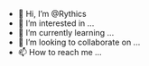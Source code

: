 - 👋 Hi, I’m @Rythics
- 👀 I’m interested in ...
- 🌱 I’m currently learning ...
- 💞️ I’m looking to collaborate on ...
- 📫 How to reach me ...

<!---
Rythics/Rythics is a ✨ special ✨ repository because its `README.md` (this file) appears on your GitHub profile.
You can click the Preview link to take a look at your changes.
--->
